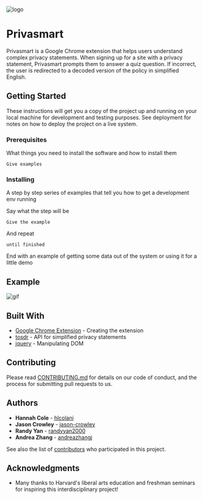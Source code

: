 ![logo](https://user-images.githubusercontent.com/34951055/47262760-d360a080-d4be-11e8-8dee-33ad2d395f84.png)

# Privasmart

Privasmart is a Google Chrome extension that helps users understand complex privacy statements. When signing up for a site with a privacy statement, Privasmart prompts them to answer a quiz question. If incorrect, the user is redirected to a decoded version of the policy in simplified English.  

## Getting Started

These instructions will get you a copy of the project up and running on your local machine for development and testing purposes. See deployment for notes on how to deploy the project on a live system.

### Prerequisites

What things you need to install the software and how to install them

```
Give examples
```

### Installing

A step by step series of examples that tell you how to get a development env running

Say what the step will be

```
Give the example
```

And repeat

```
until finished
```

End with an example of getting some data out of the system or using it for a little demo

## Example

![gif](http://g.recordit.co/fH7dqA6tn0.gif)

## Built With

* [Google Chrome Extension](https://developer.chrome.com/extensions/getstarted) - Creating the extension
* [tosdr](https://github.com/tosdr/tosdr.org/tree/master/api/1/service/) - API for simplified privacy statements
* [jquery](https://jquery.com/) - Manipulating DOM

## Contributing

Please read [CONTRIBUTING.md](https://github.com/hlcolani/privasmart/blob/embedded-html-branch/CONTRIBUTING.md) for details on our code of conduct, and the process for submitting pull requests to us.

## Authors

* **Hannah Cole** - [hlcolani](https://github.com/hlcolani)
* **Jason Crowley** - [jason-crowley](https://github.com/jason-crowley)
* **Randy Yan** - [randyyan2000](https://github.com/randyyan2000)
* **Andrea Zhang** - [andreazhangj](https://github.com/andreazhangj)

See also the list of [contributors](https://github.com/hlcolani/privasmart/contributors) who participated in this project.

## Acknowledgments

* Many thanks to Harvard's liberal arts education and freshman seminars for inspiring this interdisciplinary project! 
